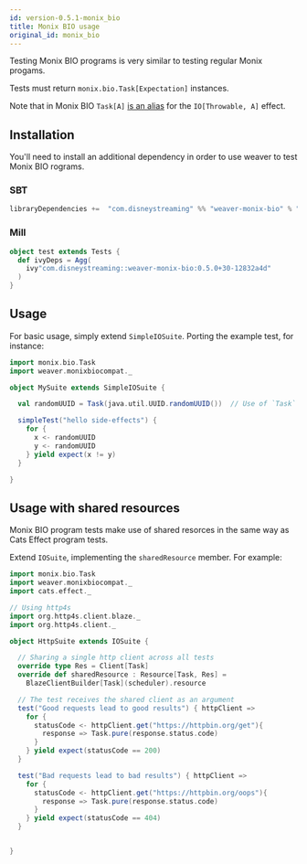 ```yaml
---
id: version-0.5.1-monix_bio
title: Monix BIO usage
original_id: monix_bio
---
```


Testing Monix BIO programs is very similar to testing regular Monix progams. 

Tests must return `monix.bio.Task[Expectation]` instances.

Note that in Monix BIO `Task[A]` [is an alias](https://bio.monix.io/docs/introduction) for the `IO[Throwable, A]` effect.

## Installation

You'll need to install an additional dependency in order to use weaver to test Monix BIO rograms.

### SBT
```scala
libraryDependencies +=  "com.disneystreaming" %% "weaver-monix-bio" % "0.5.0+30-12832a4d" % Test
```

### Mill
```scala
object test extends Tests {
  def ivyDeps = Agg(
    ivy"com.disneystreaming::weaver-monix-bio:0.5.0+30-12832a4d"
  )
}
```

## Usage

For basic usage, simply extend `SimpleIOSuite`. Porting the example test, for instance:

```scala
import monix.bio.Task
import weaver.monixbiocompat._

object MySuite extends SimpleIOSuite {

  val randomUUID = Task(java.util.UUID.randomUUID())  // Use of `Task` instead of `IO`

  simpleTest("hello side-effects") {
    for {
      x <- randomUUID
      y <- randomUUID
    } yield expect(x != y)
  }

}
```

## Usage with shared resources

Monix BIO program tests make use of shared resorces in the same way as Cats Effect program tests.

Extend `IOSuite`, implementing the `sharedResource` member. For example:

```scala
import monix.bio.Task
import weaver.monixbiocompat._
import cats.effect._

// Using http4s
import org.http4s.client.blaze._
import org.http4s.client._

object HttpSuite extends IOSuite {

  // Sharing a single http client across all tests
  override type Res = Client[Task]
  override def sharedResource : Resource[Task, Res] =
    BlazeClientBuilder[Task](scheduler).resource

  // The test receives the shared client as an argument
  test("Good requests lead to good results") { httpClient =>
    for {
      statusCode <- httpClient.get("https://httpbin.org/get"){
        response => Task.pure(response.status.code)
      }
    } yield expect(statusCode == 200)
  }

  test("Bad requests lead to bad results") { httpClient =>
    for {
      statusCode <- httpClient.get("https://httpbin.org/oops"){
        response => Task.pure(response.status.code)
      }
    } yield expect(statusCode == 404)
  }


}
```
